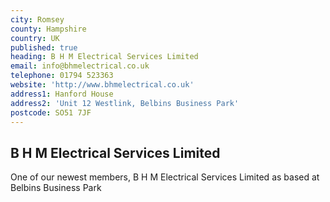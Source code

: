 ```yaml
---
city: Romsey
county: Hampshire
country: UK
published: true
heading: B H M Electrical Services Limited
email: info@bhmelectrical.co.uk
telephone: 01794 523363
website: 'http://www.bhmelectrical.co.uk'
address1: Hanford House
address2: 'Unit 12 Westlink, Belbins Business Park'
postcode: SO51 7JF
---
```

## B H M Electrical Services Limited

One of our newest members, B H M Electrical Services Limited as based at Belbins Business Park

